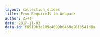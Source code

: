 ```yaml
---
layout: collection_slides
title: From RequireJS to Webpack
author: 조규진
date: 2017-11-03
data-id: f65f9b3e109e4699b0460e2813541d8a
---
```

